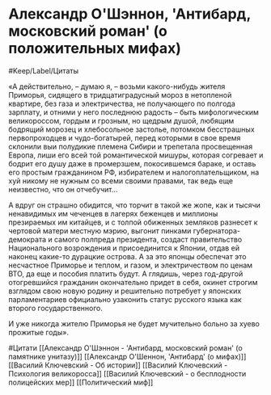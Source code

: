 # Александр О'Шэннон, 'Антибард, московский роман' (о положительных мифах)

#Keep/Label/Цитаты

«А действительно, – думаю я, – возьми какого-нибудь жителя Приморья, сидящего в тридцатиградусный мороз в нетопленой квартире, без газа и электричества, не получающего по полгода зарплату, и отними у него последнюю радость – быть мифологическим великороссом, гордым и грозным, но щедрым душой, любящим бодрящий морозец и хлебосольное застолье, потомком бесстрашных первопроходцев и чудо-богатырей, перед которыми в свое время склонили выи полудикие племена Сибири и трепетала просвещенная Европа, лиши его всей той романтической мишуры, которая согревает и бодрит его душу даже в промерзшем, покосившемся бараке, и оставь его простым гражданином РФ, избирателем и налогоплательщиком, на хуй никому не нужным со всеми своими правами, так ведь еще неизвестно, что он отчебучит…

А вдруг он страшно обидится, что торчит в такой же жопе, как и тысячи ненавидимых им чеченцев в лагерях беженцев и миллионы презираемых им китайцев, и с толпой обиженных земляков разнесет к чертовой матери местную мэрию, выгонит пинками губернатора-демократа и самого полпреда президента, создаст правительство Национального возрождения и присоединится к Японии, отдав ей наконец какие-то дурацкие острова. А за это японцы обеспечат это несчастное Приморье и теплом, и газом, и электричеством по ценам ВТО, да еще и пособия платить будут. А глядишь, через год-другой отогревшийся гражданин окончательно придет в себя, окинет строгим взглядом свою новую родину и решительно потребует у японских парламентариев официально узаконить статус русского языка как второго государственного.

И уже никогда жителю Приморья не будет мучительно больно за хуево прожитые годы».

#Цитати
[[Александр О'Шэннон - 'Антибард, московский роман' (о памятнике  унитазу)]]
[[Александр О'Шеннон, 'Антибард' (о мифах)]]
[[Василий Ключевский - Об истории]]
[[Василий Ключевский - Психология великоросса]]
[[Василий Ключевский - о бесплодности полицейских мер]]
[[Политический миф]]